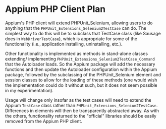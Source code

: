 Appium PHP Client Plan
======================

Appium's PHP client will extend PHPUnit_Selenium, allowing users to do anything
that the `PHPUnit_Extensions_Selenium2TestCase` can do. The simplest way to do
this will be to subclass that TestCase class (like Sausage does in
`WebDriverTestCase`), which is appropriate for some of the functionality
(i.e., application installing, uninstalling, etc.).

Other functionality is implemented as methods in stand-alone classes extending/
implementing `PHPUnit_Extensions_Selenium2TestCase_Command` that the Autoloader
loads. So the Appium package will add the necessary functions and then update
the Autoloader configuration within the Appium package, followed by the subclassing
of the PHPUnit_Selenium element and session classes to allow for the loading of
these methods (one would wish the implementation could do it without such, but
it does not seem possible in my experimentation).

Usage will change only insofar as the test cases will need to extend the Appium
`TestCase` class rather than `PHPUnit_Extensions_Selenium2TestCase`. Differences
in elements will then be transparently abstracted away. As with the others,
functionality returned to the "official" libraries should be easily removed from
the Appium PHP client.
